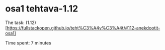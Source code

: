 # osa1 tehtava-1.12

The task: (1.12)[https://fullstackopen.github.io/teht%C3%A4v%C3%A4t/#112-anekdootit-osa1]

Time spent: 7 minutes
